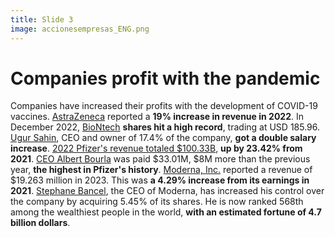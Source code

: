 ```yaml
---
title: Slide 3
image: accionesempresas_ENG.png
---
```


# Companies profit with the pandemic

Companies have increased their profits with the development of COVID-19 vaccines. [AstraZeneca](https://www.sec.gov/ix?doc=/Archives/edgar/data/0000901832/000110465922025720/azn-20211231x20f.htm) reported a **19% increase in revenue in 2022**. In December 2022, [BioNtech](https://www.sec.gov/ix?doc=/Archives/edgar/data/1776985/000119312523079791/d377167d20f.htm) **shares hit a high record**, trading at USD 185.96. [Ugur Sahin](https://www.sec.gov/ix?doc=/Archives/edgar/data/1776985/000119312523079791/d377167d20f.htm), CEO and owner of 17.4% of the company, **got a double salary increase**. [2022 Pfizer's revenue totaled $100.33B](https://s28.q4cdn.com/781576035/files/doc_financials/2022/q4/Q4-2022-PFE-Earnings-Release.pdf), **up by 23.42% from 2021**. [CEO Albert Bourla](https://www.sec.gov/ix?doc=/Archives/edgar/data/0000078003/000007800323000040/pfe-20230315.htm#i64b8bbaec1454cdb81dd0869649de7b6_133) was paid $33.01M, $8M more than the previous year, **the highest in Pfizer's history**. [Moderna, Inc.](https://www.sec.gov/ix?doc=/Archives/edgar/data/1682852/000168285222000012/mrna-20211231.htm) reported a revenue of $19.263 million in 2023. This was **a 4.29% increase from its earnings in 2021**. [Stephane Bancel](https://www.forbes.com/profile/stephane-bancel/?sh=5b0204743742), the CEO of Moderna, has increased his control over the company by acquiring 5.45% of its shares. He is now ranked 568th among the wealthiest people in the world, **with an estimated fortune of 4.7 billion dollars**.

